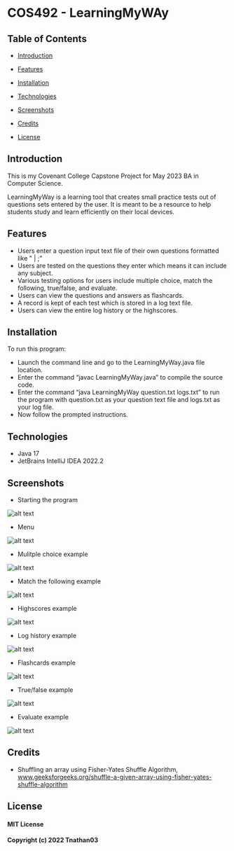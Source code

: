 
# COS492 - LearningMyWAy

## Table of Contents
- [Introduction](https://github.com/Tnathan03/COS492-LearningMyWay-Command_line_learning_tool#introduction)

- [Features](https://github.com/Tnathan03/COS492-LearningMyWay-Command_line_learning_tool#Features)

- [Installation](https://github.com/Tnathan03/COS492-LearningMyWay-Command_line_learning_tool#Installation)

- [Technologies](https://github.com/Tnathan03/COS492-LearningMyWay-Command_line_learning_tool#Technologies)

- [Screenshots](https://github.com/Tnathan03/COS492-LearningMyWay-Command_line_learning_tool#Screenshots)

- [Credits](https://github.com/Tnathan03/COS492-LearningMyWay-Command_line_learning_tool#Credits)

- [License](https://github.com/Tnathan03/COS492-LearningMyWay-Command_line_learning_tool#License)



## Introduction

This is my Covenant College Capstone Project for May 2023 BA in Computer Science.

LearningMyWay is a learning tool that creates small practice tests out of questions sets entered by the user. It is meant to be a resource to help students study and learn efficiently on their local devices.

## Features 
- Users enter a question input text file of their own questions formatted like "<question> | <answer>;"
- Users are tested on the questions they enter which means it can include any subject.
- Various testing options for users include multiple choice, match the following, true/false, and evaluate.
- Users can view the questions and answers as flashcards.
- A record is kept of each test which is stored in a log text file.
- Users can view the entire log history or the highscores.


## Installation

To run this program:
- Launch the command line and go to the LearningMyWay.java file location.
- Enter the command “javac LearningMyWay.java” to compile the source code.
- Enter the command “java LearningMyWay question.txt logs.txt” to run the program with question.txt as your question text file and logs.txt as your log file.
- Now follow the prompted instructions.

## Technologies

- Java 17
- JetBrains IntelliJ IDEA 2022.2

## Screenshots
  
- Starting the program

![alt text](https://github.com/Tnathan03/COS492-LearningMyWay-Command_line_learning_tool/blob/11fe0bc94ebc1124535ceff28bff8103a07fcd6b/Screenshot/Screenshot%20(154).png)
  
- Menu

![alt text](https://github.com/Tnathan03/COS492-LearningMyWay-Command_line_learning_tool/blob/11fe0bc94ebc1124535ceff28bff8103a07fcd6b/Screenshot/Screenshot%20(155).png)
  
- Mulitple choice example

![alt text](https://github.com/Tnathan03/COS492-LearningMyWay-Command_line_learning_tool/blob/11fe0bc94ebc1124535ceff28bff8103a07fcd6b/Screenshot/Screenshot%20(158).png)
  
- Match the following example

![alt text](https://github.com/Tnathan03/COS492-LearningMyWay-Command_line_learning_tool/blob/11fe0bc94ebc1124535ceff28bff8103a07fcd6b/Screenshot/Screenshot%20(161).png)
  
- Highscores example

![alt text](https://github.com/Tnathan03/COS492-LearningMyWay-Command_line_learning_tool/blob/11fe0bc94ebc1124535ceff28bff8103a07fcd6b/Screenshot/Screenshot%20(162).png)
  
- Log history example

![alt text](https://github.com/Tnathan03/COS492-LearningMyWay-Command_line_learning_tool/blob/11fe0bc94ebc1124535ceff28bff8103a07fcd6b/Screenshot/Screenshot%20(163).png)
  
- Flashcards example

![alt text](https://github.com/Tnathan03/COS492-LearningMyWay-Command_line_learning_tool/blob/11fe0bc94ebc1124535ceff28bff8103a07fcd6b/Screenshot/Screenshot%20(164).png)

- True/false example

![alt text](https://github.com/Tnathan03/COS492-LearningMyWay-Command_line_learning_tool/blob/11fe0bc94ebc1124535ceff28bff8103a07fcd6b/Screenshot/Screenshot%20(165).png)
  
- Evaluate example

![alt text](https://github.com/Tnathan03/COS492-LearningMyWay-Command_line_learning_tool/blob/11fe0bc94ebc1124535ceff28bff8103a07fcd6b/Screenshot/Screenshot%20(166).png)
  
## Credits

- Shuffling an array using Fisher-Yates Shuffle Algorithm, www.geeksforgeeks.org/shuffle-a-given-array-using-fisher-yates-shuffle-algorithm 

## License
#### MIT License
#### Copyright (c) 2022 Tnathan03
